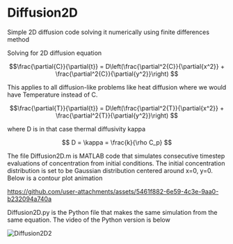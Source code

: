 # Diffusion2D

Simple 2D diffusion code solving it numerically using finite differences method

Solving for 2D diffusion equation 

$$\frac{\partial{C}}{\partial{t}} = D\left(\frac{\partial^2{C}}{\partial{x^2}} + \frac{\partial^2{C}}{\partial{y^2}}\right) $$

This applies to all diffusion-like problems like heat diffusion where we would have Temperature instead of C.

$$\frac{\partial{T}}{\partial{t}} = D\left(\frac{\partial^2{T}}{\partial{x^2}} + \frac{\partial^2{T}}{\partial{y^2}}\right) $$

where D is in that case thermal diffusivity kappa

$$ D = \kappa = \frac{k}{\rho C_p} $$

The file Diffusion2D.m is MATLAB code that simulates consecutive timestep evaluations of concentration from initial conditions.
The initial concentration distribution is set to be Gaussian distribution centered around x=0, y=0. Below is a contour plot animation


https://github.com/user-attachments/assets/5461f882-6e59-4c3e-9aa0-b232094a740a


Diffusion2D.py is the Python file that makes the same simulation from the same equation. The video of the Python version is below

![Diffusion2D2](https://github.com/user-attachments/assets/92664c29-fea4-493a-bd5f-8a76a27061b9)


